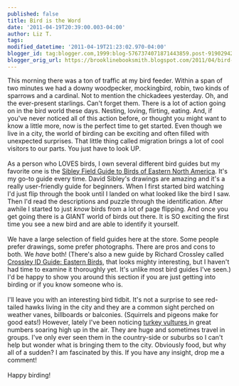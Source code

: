 ```yaml
---
published: false
title: Bird is the Word
date: '2011-04-19T20:39:00.003-04:00'
author: Liz T.
tags: 
modified_datetime: '2011-04-19T21:23:02.970-04:00'
blogger_id: tag:blogger.com,1999:blog-5767374071871443859.post-9190294208947846286
blogger_orig_url: https://brooklinebooksmith.blogspot.com/2011/04/bird-is-word.html
---
```


This morning there was a ton of traffic at my bird feeder. Within a span of two minutes we had a downy woodpecker, mockingbird, robin, two kinds of sparrows and a cardinal. Not to mention the chickadees yesterday. Oh, and the ever-present starlings. Can't forget them. There is a lot of action going on in the bird world these days. Nesting, loving, flirting, eating. And, if you've never noticed all of this action before, or thought you might want to know a little more, now is the perfect time to get started. Even though we live in a city, the world of birding can be exciting and often filled with unexpected surprises. That little thing called migration brings a lot of cool visitors to our parts. You just have to look UP.<br /><br />As a person who LOVES birds, I own several different bird guides but my favorite one is the <a href="https://www.brooklinebooksmith-shop.com/node/9501">Sibley Field Guide to Birds of Eastern North America</a>. It's my go-to guide every time. David Sibley's drawings are amazing and it's a really user-friendly guide for beginners. When I first started bird watching I'd just flip through the book until I landed on what looked like the bird I saw. Then I'd read the descriptions and puzzle through the identification. After awhile I started to just <em>know</em> birds from a lot of page flipping. And once you get going there is a GIANT world of birds out there. It is SO exciting the first time you see a new bird and are able to identify it yourself. <br /><br />We have a large selection of field guides here at the store. Some people prefer drawings, some prefer photographs. There are pros and cons to both. We <em>have</em> both! (There's also a new guide by Richard <span id="SPELLING_ERROR_0" class="blsp-spelling-error">Crossley</span> called <a href="https://www.brooklinebooksmith-shop.com/book/9780691147789"><span id="SPELLING_ERROR_1" class="blsp-spelling-error">Crossley</span> ID Guide: Eastern Birds</a>, that looks mighty interesting, but I haven't had time to examine it thoroughly yet. It's unlike most bird guides I've seen.) I'd be happy to show you around this section if you are just getting into birding or if you know someone who is. <br /><br />I'll leave you with an interesting bird tidbit. It's not a surprise to see red-tailed hawks living in the city and they are a common sight perched on <span id="SPELLING_ERROR_2" class="blsp-spelling-corrected">weather vanes</span>, billboards or balconies. (Squirrels and pigeons make for good eats!) However, lately I've been noticing <a href="https://en.wikipedia.org/wiki/Turkey_Vulture">turkey vultures </a>in great numbers soaring high up in the air. They are huge and sometimes travel in groups. I've only ever seen them in the country-side or suburbs so I can't help but wonder what is bringing them to the city. Obviously food, but why all of a sudden? I am fascinated by this. If you have any insight, drop me a comment!<br /><br />Happy birding!